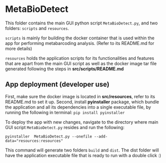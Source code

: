 # MetaBioDetect

This folder contains the main GUI python script `MetaBioDetect.py`, and two folders: `scripts` and `resources`. 

`scripts` is mainly for building the docker container that is used within the app for performing metabarcoding analysis. (Refer to its README.md for more details)

`resources` holds the application scripts for its functionalities and features that are apart from the main GUI script as well as the docker image tar file generated following the steps in **src/scripts/README.md**

## App deployment (developer use)
First, make sure the docker image is located in **src/resources**, refer to its README.md to set it up. Second, install **pyinstaller** package, which bundle the application and all its dependencies into a single executable file, by running the following in terminal: `pip install pyinstaller`

To deploy the app with new changes, navigate to the directory where main GUI script `MetaBioDetect.py` resides and run the following:

`pyinstaller  MetaBioDetect.py --onefile --add-data="resources:resources"`

This command will generate two folders `build` and `dist`. The dist folder will have the application executable file that is ready to run with a double click :)